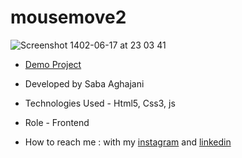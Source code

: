 # mousemove2
![Screenshot 1402-06-17 at 23 03 41](https://github.com/Saba-Aghajani-developer/mousemove2/assets/135870519/ab1e195f-c718-42b7-b250-2f529a066a91)


- [Demo Project](https://saba-aghajani-developer.github.io/mousemove2/)

- Developed by Saba Aghajani
  
- Technologies Used - Html5, Css3, js

- Role - Frontend

- How to reach me : with my [instagram](https://instagram.com/saba_aghajani_web?igshid=ZGUzMzM3NWJiOQ==) and [linkedin](https://www.linkedin.com/in/saba-a-69b608208)
